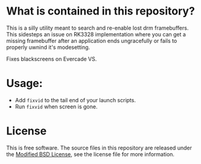 # What is contained in this repository?

This is a silly utility meant to search and re-enable lost drm framebuffers.
This sidesteps an issue on RK3328 implementation where you can get a missing
framebuffer after an application ends ungracefully or fails to properly uwnind
it's modesetting.

Fixes blackscreens on Evercade VS.

# Usage:

- Add `fixvid` to the tail end of your launch scripts.
- Run `fixvid` when screen is gone.

# License

This is free software. The source files in this repository are released under the [Modified BSD License](LICENSE.md), see the license file for more information.